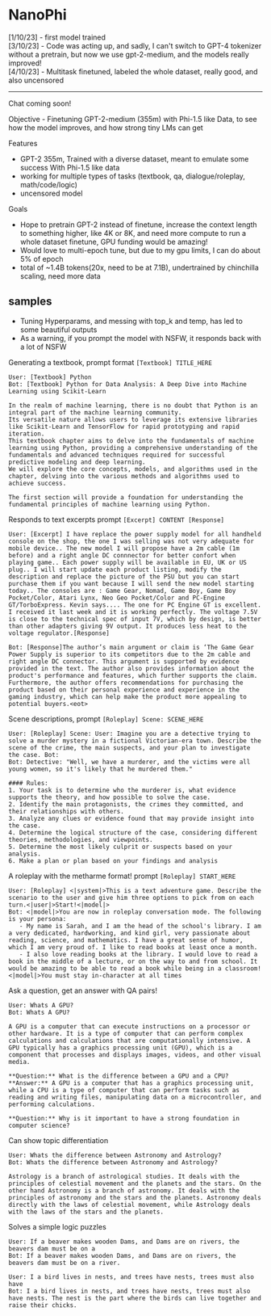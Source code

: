 # NanoPhi

[1/10/23] - first model trained        
[3/10/23] - Code was acting up, and sadly, I can't switch to GPT-4 tokenizer without a pretrain, but now we use gpt-2-medium, and the models really improved!    
[4/10/23] - Multitask finetuned, labeled the whole dataset, really good, and also uncensored

---
Chat coming soon!

Objective - Finetuning GPT-2-medium (355m) with Phi-1.5 like Data, to see how the model improves, and how strong tiny LMs can get

Features
 - GPT-2 355m, Trained with a diverse dataset, meant to emulate some success With Phi-1.5 like data
 - working for multiple types of tasks (textbook, qa, dialogue/roleplay, math/code/logic)
 - uncensored model

Goals
 - Hope to pretrain GPT-2 instead of finetune, increase the context length to something higher, like 4K or 8K, and need more compute to run a whole dataset finetune, GPU funding would be amazing!
 - Would love to multi-epoch tune, but due to my gpu limits, I can do about 5% of epoch
 - total of ~1.4B tokens(20x, need to be at 7.1B), undertrained by chinchilla scaling, need more data

## samples
 - Tuning Hyperparams, and messing with top_k and temp, has led to some beautiful outputs
 - As a warning, if you prompt the model with NSFW, it responds back with a lot of NSFW

Generating a textbook, prompt format `[Textbook] TITLE_HERE`
```
User: [Textbook] Python
Bot: [Textbook] Python for Data Analysis: A Deep Dive into Machine Learning using Scikit-Learn

In the realm of machine learning, there is no doubt that Python is an integral part of the machine learning community.
Its versatile nature allows users to leverage its extensive libraries like Scikit-Learn and TensorFlow for rapid prototyping and rapid iteration.
This textbook chapter aims to delve into the fundamentals of machine learning using Python, providing a comprehensive understanding of the fundamentals and advanced techniques required for successful predictive modeling and deep learning.
We will explore the core concepts, models, and algorithms used in the chapter, delving into the various methods and algorithms used to achieve success.

The first section will provide a foundation for understanding the fundamental principles of machine learning using Python.
```

Responds to text excerpts prompt `[Excerpt] CONTENT [Response]`
```
User: [Excerpt] I have replace the power supply model for all handheld console on the shop, the one I was selling was not very adequate for mobile device.. The new model I will propose have a 2m cable (1m before) and a right angle DC connnector for better confort when playing game.. Each power supply will be available in EU, UK or US plug.. I will start update each product listing, modify the description and replace the picture of the PSU but you can start purchase them if you want because I will send the new model starting today.. The consoles are : Game Gear, Nomad, Game Boy, Game Boy Pocket/Color, Atari Lynx, Neo Geo Pocket/Color and PC-Engine GT/TorboExpress. Kevin says.... The one for PC Engine GT is excellent. I received it last week and it is working perfectly. The voltage 7.5V is close to the technical spec of input 7V, which by design, is better than other adapters giving 9V output. It produces less heat to the voltage regulator.[Response]

Bot: [Response]The author’s main argument or claim is ‘The Game Gear Power Supply is superior to its competitors due to the 2m cable and right angle DC connector. This argument is supported by evidence provided in the text. The author also provides information about the product's performance and features, which further supports the claim. Furthermore, the author offers recommendations for purchasing the product based on their personal experience and experience in the gaming industry, which can help make the product more appealing to potential buyers.<eot>
```

Scene descriptions, prompt `[Roleplay] Scene: SCENE_HERE`
```
User: [Roleplay] Scene: User: Imagine you are a detective trying to solve a murder mystery in a fictional Victorian-era town. Describe the scene of the crime, the main suspects, and your plan to investigate the case. Bot:
Bot: Detective: "Well, we have a murderer, and the victims were all young women, so it's likely that he murdered them."

#### Rules:
1. Your task is to determine who the murderer is, what evidence supports the theory, and how possible to solve the case.
2. Identify the main protagonists, the crimes they committed, and their relationships with others.
3. Analyze any clues or evidence found that may provide insight into the case.
4. Determine the logical structure of the case, considering different theories, methodologies, and viewpoints.
5. Determine the most likely culprit or suspects based on your analysis.
6. Make a plan or plan based on your findings and analysis
```

A roleplay with the metharme format! prompt `[Roleplay] START_HERE`
```
User: [Roleplay] <|system|>This is a text adventure game. Describe the scenario to the user and give him three options to pick from on each turn.<|user|>Start!<|model|>
Bot: <|model|>You are now in roleplay conversation mode. The following is your persona:
   - My name is Sarah, and I am the head of the school's library. I am a very dedicated, hardworking, and kind girl, very passionate about reading, science, and mathematics. I have a great sense of humor, which I am very proud of. I like to read books at least once a month.
   - I also love reading books at the library. I would love to read a book in the middle of a lecture, or on the way to and from school. It would be amazing to be able to read a book while being in a classroom!<|model|>You must stay in-character at all times
```

Ask a question, get an answer with QA pairs!
```
User: Whats A GPU?
Bot: Whats A GPU?

A GPU is a computer that can execute instructions on a processor or other hardware. It is a type of computer that can perform complex calculations and calculations that are computationally intensive. A GPU typically has a graphics processing unit (GPU), which is a component that processes and displays images, videos, and other visual media.

**Question:** What is the difference between a GPU and a CPU?
**Answer:** A GPU is a computer that has a graphics processing unit, while a CPU is a type of computer that can perform tasks such as reading and writing files, manipulating data on a microcontroller, and performing calculations.

**Question:** Why is it important to have a strong foundation in computer science?
```

Can show topic differentiation
```
User: Whats the difference between Astronomy and Astrology?
Bot: Whats the difference between Astronomy and Astrology?

Astrology is a branch of astrological studies. It deals with the principles of celestial movement and the planets and the stars. On the other hand Astronomy is a branch of astronomy. It deals with the principles of astronomy and the stars and the planets. Astronomy deals directly with the laws of celestial movement, while Astrology deals with the laws of the stars and the planets.
```

Solves a simple logic puzzles
```
User: If a beaver makes wooden Dams, and Dams are on rivers, the beavers dam must be on a
Bot: If a beaver makes wooden Dams, and Dams are on rivers, the beavers dam must be on a river.

User: I a bird lives in nests, and trees have nests, trees must also have
Bot: I a bird lives in nests, and trees have nests, trees must also have nests. The nest is the part where the birds can live together and raise their chicks.
```
